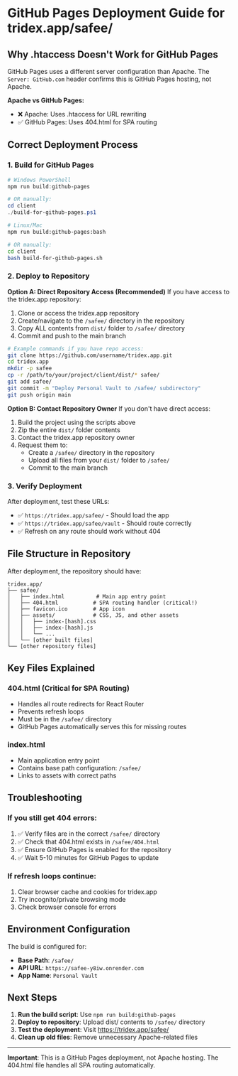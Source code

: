 # GitHub Pages Deployment Guide for tridex.app/safee/

## Why .htaccess Doesn't Work for GitHub Pages

GitHub Pages uses a different server configuration than Apache. The `Server: GitHub.com` header confirms this is GitHub Pages hosting, not Apache.

**Apache vs GitHub Pages:**
- ❌ Apache: Uses .htaccess for URL rewriting 
- ✅ GitHub Pages: Uses 404.html for SPA routing

## Correct Deployment Process

### 1. Build for GitHub Pages
```powershell
# Windows PowerShell
npm run build:github-pages

# OR manually:
cd client
./build-for-github-pages.ps1
```

```bash
# Linux/Mac
npm run build:github-pages:bash

# OR manually:
cd client
bash build-for-github-pages.sh
```

### 2. Deploy to Repository

**Option A: Direct Repository Access (Recommended)**
If you have access to the tridex.app repository:

1. Clone or access the tridex.app repository
2. Create/navigate to the `/safee/` directory in the repository
3. Copy ALL contents from `dist/` folder to `/safee/` directory
4. Commit and push to the main branch

```bash
# Example commands if you have repo access:
git clone https://github.com/username/tridex.app.git
cd tridex.app
mkdir -p safee
cp -r /path/to/your/project/client/dist/* safee/
git add safee/
git commit -m "Deploy Personal Vault to /safee/ subdirectory"
git push origin main
```

**Option B: Contact Repository Owner**
If you don't have direct access:

1. Build the project using the scripts above
2. Zip the entire `dist/` folder contents
3. Contact the tridex.app repository owner
4. Request them to:
   - Create a `/safee/` directory in the repository
   - Upload all files from your `dist/` folder to `/safee/`
   - Commit to the main branch

### 3. Verify Deployment

After deployment, test these URLs:
- ✅ `https://tridex.app/safee/` - Should load the app
- ✅ `https://tridex.app/safee/vault` - Should route correctly
- ✅ Refresh on any route should work without 404

## File Structure in Repository

After deployment, the repository should have:

```
tridex.app/
├── safee/
│   ├── index.html          # Main app entry point
│   ├── 404.html           # SPA routing handler (critical!)
│   ├── favicon.ico        # App icon
│   ├── assets/            # CSS, JS, and other assets
│   │   ├── index-[hash].css
│   │   ├── index-[hash].js
│   │   └── ...
│   └── [other built files]
└── [other repository files]
```

## Key Files Explained

### 404.html (Critical for SPA Routing)
- Handles all route redirects for React Router
- Prevents refresh loops
- Must be in the `/safee/` directory
- GitHub Pages automatically serves this for missing routes

### index.html
- Main application entry point
- Contains base path configuration: `/safee/`
- Links to assets with correct paths

## Troubleshooting

### If you still get 404 errors:
1. ✅ Verify files are in the correct `/safee/` directory
2. ✅ Check that 404.html exists in `/safee/404.html`
3. ✅ Ensure GitHub Pages is enabled for the repository
4. ✅ Wait 5-10 minutes for GitHub Pages to update

### If refresh loops continue:
1. Clear browser cache and cookies for tridex.app
2. Try incognito/private browsing mode
3. Check browser console for errors

## Environment Configuration

The build is configured for:
- **Base Path**: `/safee/`
- **API URL**: `https://safee-y8iw.onrender.com`
- **App Name**: `Personal Vault`

## Next Steps

1. **Run the build script**: Use `npm run build:github-pages`
2. **Deploy to repository**: Upload dist/ contents to `/safee/` directory
3. **Test the deployment**: Visit https://tridex.app/safee/
4. **Clean up old files**: Remove unnecessary Apache-related files

---

**Important**: This is a GitHub Pages deployment, not Apache hosting. The 404.html file handles all SPA routing automatically.
